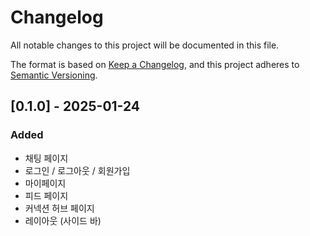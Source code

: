 # Changelog

All notable changes to this project will be documented in this file.

The format is based on [Keep a Changelog](https://keepachangelog.com/),
and this project adheres to [Semantic Versioning](https://semver.org/).

## [0.1.0] - 2025-01-24

### Added

- 채팅 페이지
- 로그인 / 로그아웃 / 회원가입
- 마이페이지
- 피드 페이지
- 커넥션 허브 페이지
- 레이아웃 (사이드 바)
